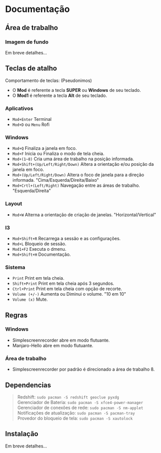 # Documentação

## Área de trabalho
### Imagem de fundo
Em breve detalhes...

## Teclas de atalho
Comportamento de teclas: (Pseudonimos)
- O **Mod** é referente a tecla **SUPER** ou **Windows** de seu teclado.
- O **Mod1** é referente a tecla **Alt** de seu teclado.

### Aplicativos
- `Mod+Enter` Terminal
- `Mod+D` ou `Menu` Rofi

### Windows
- `Mod+Q` Finaliza a janela em foco.
- `Mod+F` Inicia ou Finaliza o modo de tela cheia.
- `Mod+(1~8)` Cria uma área de trabalho na posição informada.
- `Mod+Shift+(Up/Left/Right/Down)` Altera a orientação e/ou posição da janela em foco.
- `Mod+(Up/Left/Right/Down)` Altera o foco de janela para a direção informada. "Cima/Esquerda/Direita/Baixo"
- `Mod+Crtl+(Left/Right)` Navegação entre as áreas de trabalho. "Esquerda/Direita"

### Layout
- `Mod+W` Alterna a orientação de criação de janelas. "Horizontal/Vertical"

### I3
- `Mod+Shift+R` Recarrega a sessão e as configurações.
- `Mod+L` Bloqueio de sessão.
- `Mod1+F2` Executa o dmenu.
- `Mod+Shift+H` Documentação.

### Sistema
- `Print` Print em tela cheia.
- `Shift+Print` Print em tela cheia após 3 segundos.
- `Ctrl+Print` Print em tela cheia com opção de recorte.
- `Volume (+/-)` Aumenta ou Diminui o volume. "10 em 10"
- `Volume (x)` Mute.

## Regras
### Windows
- Simplescreenrecorder abre em modo flutuante.
- Manjaro-Hello abre em modo flutuante.

### Área de trabalho
- Simplescreenrecorder por padrão é direcionado a área de trabalho 8.

## Dependencias
> Redshift: `sudo pacman -S redshift geoclue pyxdg` <br>
> Gerenciador de Bateria: `sudo pacman -S xfce4-power-manager` <br>
> Gerenciador de conexões de rede: `sudo pacman -S nm-applet` <br>
> Notificações de atualização: `sudo pacman -S pacman-tray` <br>
> Provedor do bloqueio de tela: `sudo pacman -S xautolock` <br>

## Instalação
Em breve detalhes...
